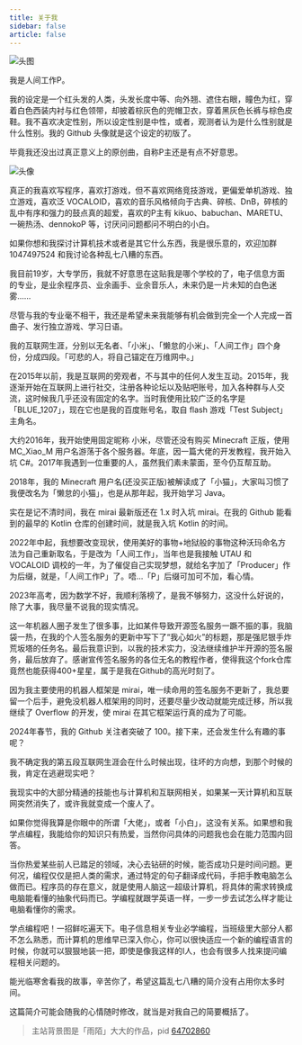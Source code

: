 ```yaml
---
title: 关于我
sidebar: false
article: false
---
```


![头图](https://pic.imgdb.cn/item/668f5784d9c307b7e9a6d97f.png)

我是人间工作P。

我的设定是一个红头发的人类，头发长度中等、向外翘、遮住右眼，瞳色为红，穿着白色西装内衬与红色领带，却披着棕灰色的兜帽卫衣，穿着黑灰色长裤与棕色皮鞋。我不喜欢决定性别，所以设定性别是中性，或者，观测者认为是什么性别就是什么性别。我的 Github 头像就是这个设定的初版了。

毕竟我还没出过真正意义上的原创曲，自称P主还是有点不好意思。

![头像](https://static.mcio.dev/mrxiaom.top/images/avatar.jpg)

真正的我喜欢写程序，喜欢打游戏，但不喜欢网络竞技游戏，更偏爱单机游戏、独立游戏，喜欢泛 VOCALOID，喜欢的音乐风格倾向于古典、碎核、DnB，碎核的乱中有序和强力的鼓点真的超爱，喜欢的P主有 kikuo、babuchan、MARETU、一碗热汤、dennokoP 等，讨厌问问题都问不明白的小白。

如果你想和我探讨计算机技术或者是其它什么东西，我是很乐意的，欢迎加群 1047497524 和我讨论各种乱七八糟的东西。

我目前19岁，大专学历，我就不好意思在这贴我是哪个学校的了，电子信息方面的专业，是业余程序员、业余画手、业余音乐人，未来仍是一片未知的白色迷雾……

尽管与我的专业毫不相干，我还是希望未来我能够有机会做到完全一个人完成一首曲子、发行独立游戏、学习日语。

我的互联网生涯，分别以无名者、「小米」、「懒怠的小米」、「人间工作」四个身份，分成四段。「可悲的人，将自己锚定在万维网中。」

在2015年以前，我是互联网的旁观者，不与其中的任何人发生互动。2015年，我逐渐开始在互联网上进行社交，注册各种论坛以及贴吧账号，加入各种群与人交流，这时候我几乎还没有固定的名字。当时我使用比较广泛的名字是「BLUE_1207」，现在它也是我的百度账号名，取自 flash 游戏「Test Subject」主角名。

大约2016年，我开始使用固定昵称 小米，尽管还没有购买 Minecraft 正版，使用 MC_Xiao_M 用户名游荡于各个服务器。年底，因一篇大佬的开发教程，我开始入坑 C#。2017年我遇到一位重要的人，虽然我们素未蒙面，至今仍互帮互助。

2018年，我的 Minecraft 用户名(还没买正版)被解读成了「小猫」，大家叫习惯了我便改名为「懒怠的小猫」，也是从那年起，我开始学习 Java。

实在是记不清时间，我在 mirai 最新版还在 1.x 时入坑 mirai。在我的 Github 能看到的最早的 Kotlin 仓库的创建时间，就是我入坑 Kotlin 的时间。

2022年中起，我想要改变现状，使用美好的事物+地狱般的事物这种沃玛命名方法为自己重新取名，于是改为「人间工作」，当年也是我接触 UTAU 和 VOCALOID 调校的一年，为了催促自己实现梦想，就给名字加了「Producer」作为后缀，就是，「人间工作P」了。唔…「P」后缀可加可不加，看心情。

2023年高考，因为数学不好，我顺利落榜了，是我不够努力，这没什么好说的，除了大事，我尽量不说我的现实情况。

这一年机器人圈子发生了很多事，比如某件导致开源签名服务一蹶不振的事，我脑袋一热，在我的个人签名服务的更新中写下了“我心如火”的标题，那是强尼银手炸荒坂塔的任务名。最后我意识到，以我的技术实力，没法继续维护半开源的签名服务，最后放弃了。感谢宣传签名服务的各位无名的教程作者，使得我这个fork仓库竟然也能获得400+星星，属于是我在Github的高光时刻了。

因为我主要使用的机器人框架是 mirai，唯一续命用的签名服务不更新了，我总要留一个后手，避免没机器人框架用的同时，还要尽量少改动就能完成迁移，所以我继续了 Overflow 的开发，使 mirai 在其它框架运行真的成为了可能。

2024年春节，我的 Github 关注者突破了 100。接下来，还会发生什么有趣的事呢？

我不确定我的第五段互联网生涯会在什么时候出现，往坏的方向想，到那个时候的我，肯定在逃避现实吧？

我现实中的大部分精通的技能也与计算机和互联网相关，如果某一天计算机和互联网突然消失了，或许我就变成一个废人了。

如果你觉得我算是你眼中的所谓「大佬」，或者「小白」，这没有关系。如果想和我学点编程，我能给你的知识只有热爱，当然你问具体的问题我也会在能力范围内回答。

当你热爱某些前人已踏足的领域，决心去钻研的时候，能否成功只是时间问题。更何况，编程仅仅是把人类的需求，通过特定的句子翻译成代码，手把手教电脑怎么做而已。程序员的存在意义，就是使用人脑这一超级计算机，将具体的需求转换成电脑能看懂的抽象代码而已。学编程就跟学英语一样，一步一步去试怎么样才能让电脑看懂你的需求。

学点编程吧！一招鲜吃遍天下。电子信息相关专业必学编程，当班级里大部分人都不怎么熟悉，而计算机的思维早已深入你心，你可以很快适应一个新的编程语言的时候，你就可以狠狠地装一把，即使是像我这样的I人，也会有很多人找来提问编程相关问题的。

能光临寒舍看我的故事，辛苦你了，希望这篇乱七八糟的简介没有占用你太多时间。

这篇简介可能会随我的心情随时修改，就当是对我自己的简要概括了。

> 主站背景图是「雨陌」大大的作品，pid [64702860](https://www.pixiv.net/artworks/64702860)
